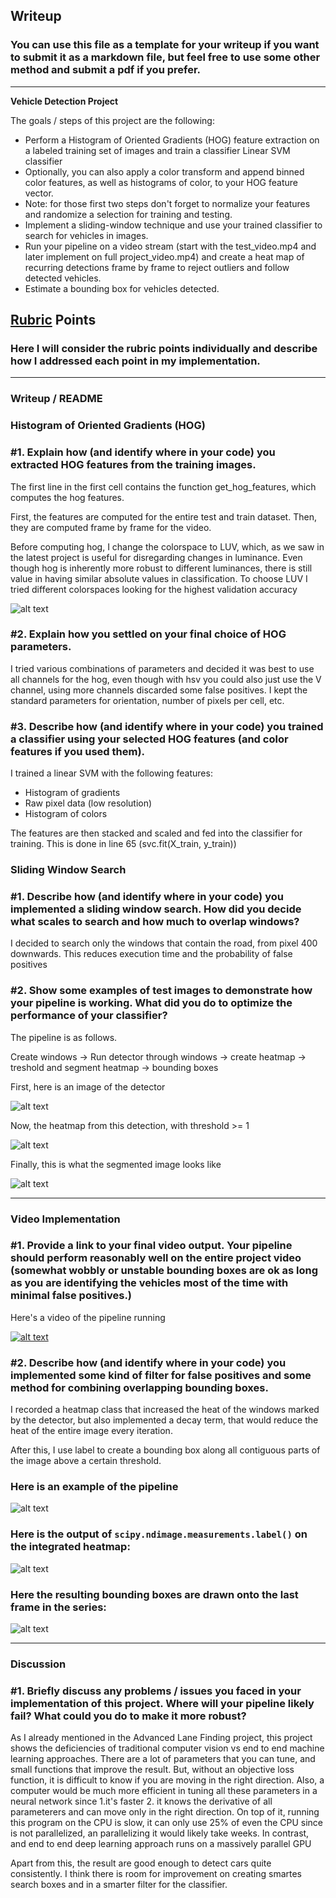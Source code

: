 ## Writeup
### You can use this file as a template for your writeup if you want to submit it as a markdown file, but feel free to use some other method and submit a pdf if you prefer.

---

**Vehicle Detection Project**

The goals / steps of this project are the following:

* Perform a Histogram of Oriented Gradients (HOG) feature extraction on a labeled training set of images and train a classifier Linear SVM classifier
* Optionally, you can also apply a color transform and append binned color features, as well as histograms of color, to your HOG feature vector. 
* Note: for those first two steps don't forget to normalize your features and randomize a selection for training and testing.
* Implement a sliding-window technique and use your trained classifier to search for vehicles in images.
* Run your pipeline on a video stream (start with the test_video.mp4 and later implement on full project_video.mp4) and create a heat map of recurring detections frame by frame to reject outliers and follow detected vehicles.
* Estimate a bounding box for vehicles detected.

[//]: # (Image References)
[image1]: ./examples/car_not_car.png
[image2]: ./examples/HOG_example.jpg
[image3]: ./examples/sliding_windows.jpg
[image4]: ./examples/sliding_window.jpg
[image5]: ./media/detections.png
[image6]: ./media/heatmap.png
[image7]: ./media/filtered.png
[image8]: ./media/video.png


[video1]: ./project_video.mp4

## [Rubric](https://review.udacity.com/#!/rubrics/513/view) Points
### Here I will consider the rubric points individually and describe how I addressed each point in my implementation.  

---
### Writeup / README

### Histogram of Oriented Gradients (HOG)

### #1. Explain how (and identify where in your code) you extracted HOG features from the training images.

The first line in the first cell contains the function get_hog_features, which computes the hog features.

First, the features are computed for the entire test and train dataset. Then, they are computed frame by frame for the video.

Before computing hog, I change the colorspace to LUV, which, as we saw in the latest project is useful for disregarding changes in luminance.
Even though hog is inherently more robust to different luminances, there is still value in having similar absolute values in classification.
To choose LUV I tried different colorspaces looking for the highest validation accuracy

![alt text][image2]

### #2. Explain how you settled on your final choice of HOG parameters.

I tried various combinations of parameters and decided it was best to use all channels for the hog, even though with hsv you could also just use the V channel, using more channels discarded some false positives.
I kept the standard parameters for orientation, number of pixels per cell, etc.

### #3. Describe how (and identify where in your code) you trained a classifier using your selected HOG features (and color features if you used them).

I trained a linear SVM with the following features:
* Histogram of gradients
* Raw pixel data (low resolution)
* Histogram of colors

The features are then stacked and scaled and fed into the classifier for training. This is done in line 65 (svc.fit(X_train, y_train))

### Sliding Window Search

### #1. Describe how (and identify where in your code) you implemented a sliding window search.  How did you decide what scales to search and how much to overlap windows?

I decided to search only the windows that contain the road, from pixel 400 downwards. This reduces execution time and the probability of false positives

### #2. Show some examples of test images to demonstrate how your pipeline is working.  What did you do to optimize the performance of your classifier?

The pipeline is as follows.

Create windows -> Run detector through windows -> create heatmap -> treshold and segment heatmap -> bounding boxes

First, here is an image of the detector

![alt text][image5]

Now, the heatmap from this detection, with threshold >= 1 

![alt text][image6]

Finally, this is what the segmented image looks like

![alt text][image7]

---

###  Video Implementation

### #1. Provide a link to your final video output.  Your pipeline should perform reasonably well on the entire project video (somewhat wobbly or unstable bounding boxes are ok as long as you are identifying the vehicles most of the time with minimal false positives.)

Here's a video of the pipeline running

[![alt text][image8]](https://youtu.be/BoBsp6tZ4Pg)

### #2. Describe how (and identify where in your code) you implemented some kind of filter for false positives and some method for combining overlapping bounding boxes.

I recorded a heatmap class that increased the heat of the windows marked by the detector, but also implemented a decay term, that would reduce the heat of 
the entire image every iteration.

After this, I use label to create a bounding box along all contiguous parts of the image above a certain threshold.

###  Here is an example of the pipeline

![alt text][image5]

###  Here is the output of `scipy.ndimage.measurements.label()` on the integrated heatmap:
![alt text][image6]

###  Here the resulting bounding boxes are drawn onto the last frame in the series:
![alt text][image7]



---

### Discussion

### #1. Briefly discuss any problems / issues you faced in your implementation of this project.  Where will your pipeline likely fail?  What could you do to make it more robust?

As I already mentioned in the Advanced Lane Finding project, this project shows the deficiencies of traditional computer vision vs end to end machine learning approaches.
There are a lot of parameters that you can tune, and small functions that improve the result. But, without an objective loss function, it is difficult to know if you are moving in the right direction.
Also, a computer would be much more efficient in tuning all these parameters in a neural network since 1.it's faster 2. it knows the derivative of all parameterers
and can move only in the right direction.
On top of it, running this program on the CPU is slow, it can only use 25% of even the CPU since is not parallelized, an parallelizing it would likely take weeks.
In contrast, and end to end deep learning approach runs on a massively parallel GPU

Apart from this, the result are good enough to detect cars quite consistently. I think there is room for improvement on creating smartes search boxes and in a smarter filter for the classifier.
